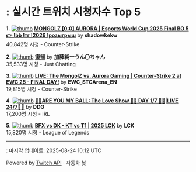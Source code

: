 # : 실시간 트위치 시청자수 Top 5

**1.** [![thumb](https://static-cdn.jtvnw.net/previews-ttv/live_user_shadowkekw-320x180.jpg)](https://twitch.tv/shadowkekw)
**[MONGOLZ [0:0] AURORA | Esports World Cup 2025 Final BO 5 👉 !bb !тг !2026 !розыгрыш](https://twitch.tv/shadowkekw)** by **shadowkekw**<br>40,842명 시청  - Counter-Strike

**2.** [![thumb](https://static-cdn.jtvnw.net/previews-ttv/live_user_kato_junichi0817-320x180.jpg)](https://twitch.tv/加藤純一うん〇ちゃん)
**[復帰](https://twitch.tv/加藤純一うん〇ちゃん)** by **加藤純一うん〇ちゃん**<br>35,533명 시청  - Just Chatting

**3.** [![thumb](https://static-cdn.jtvnw.net/previews-ttv/live_user_ewc_stcarena_en-320x180.jpg)](https://twitch.tv/EWC_STCArena_EN)
**[LIVE: The MongolZ vs. Aurora Gaming | Counter-Strike 2 at EWC 25 - FINAL DAY!](https://twitch.tv/EWC_STCArena_EN)** by **EWC_STCArena_EN**<br>19,815명 시청  - Counter-Strike

**4.** [![thumb](https://static-cdn.jtvnw.net/previews-ttv/live_user_ddg-320x180.jpg)](https://twitch.tv/DDG)
**[🏀💕ARE YOU MY BALL: The Love Show 🏀💕 DAY 1/7 🏀💕|LIVE 24/7🏀💕](https://twitch.tv/DDG)** by **DDG**<br>17,200명 시청  - IRL

**5.** [![thumb](https://static-cdn.jtvnw.net/previews-ttv/live_user_lck-320x180.jpg)](https://twitch.tv/LCK)
**[BFX vs DK - KT vs T1 | 2025 LCK](https://twitch.tv/LCK)** by **LCK**<br>15,820명 시청  - League of Legends


---
: 마지막 업데이트: 2025-08-24 10:12 UTC

Powered by [Twitch API](https://dev.twitch.tv/docs/api/reference) · 자동화 봇
